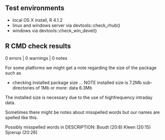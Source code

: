 ## Test environments
* local OS X install, R 4.1.2
* linux and windows server via devtools::check_rhub()
* windows via devtools::check_win_devel()

## R CMD check results

0 errors | 0 warnings | 0 notes

For some platforms we might get a note regarding the size of the package such as

* checking installed package size ... NOTE
  installed size is  7.2Mb
  sub-directories of 1Mb or more:
    data   6.3Mb
    
The installed size is necessary due to the use of highfrequency intraday data.

Sometimes there might be notes about misspelled words but our names are spelled like this.

Possibly misspelled words in DESCRIPTION:
  Boudt (20:8)
  Kleen (20:15)
  Sjoerup (20:26)